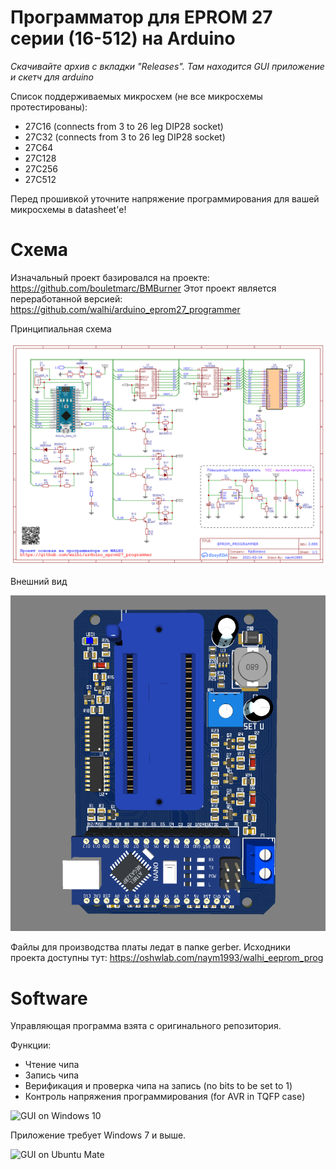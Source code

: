 # Программатор для EPROM 27 серии (16-512) на Arduino

*Скачивайте архив с вкладки "Releases". Там находится GUI приложение и скетч для arduino*

Список поддерживаемых микросхем (не все микросхемы протестированы):

 * 27C16 (connects from 3 to 26 leg DIP28 socket)
 * 27C32 (connects from 3 to 26 leg DIP28 socket)
 * 27C64
 * 27C128
 * 27C256
 * 27C512

Перед прошивкой уточните напряжение программирования для вашей микросхемы в datasheet'е! 

# Схема
Изначальный проект базировался на проекте: <https://github.com/bouletmarc/BMBurner>
Этот проект является переработанной версией: <https://github.com/walhi/arduino_eprom27_programmer>

Принципиальная схема

![Schematic](https://github.com/Radionews/arduino_eprom27_programmer/blob/master/imgs/sch.png)

Внешний вид

![PCB](https://github.com/Radionews/arduino_eprom27_programmer/blob/master/imgs/pcb.png)

Файлы для производства платы ледат в папке gerber. Исходники проекта доступны тут: <https://oshwlab.com/naym1993/walhi_eeprom_prog>


# Software

Управляющая программа взята с оригинального репозитория.

Функции:

 * Чтение чипа
 * Запись чипа
 * Верификация и проверка чипа на запись (no bits to be set to 1)
 * Контроль напряжения программирования (for AVR in TQFP case)

![GUI on Windows 10](https://github.com/Radionews/arduino_eprom27_programmer/blob/master/imgs/win.png)

Приложение требует Windows 7 и выше.

![GUI on Ubuntu Mate](https://github.com/Radionews/arduino_eprom27_programmer/blob/master/imgs/ubuntu_mate.png)
